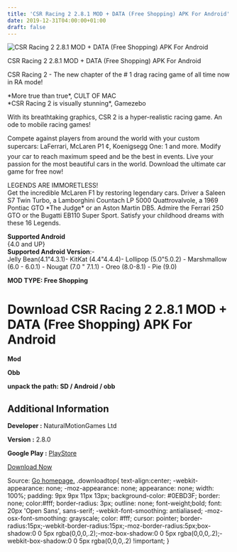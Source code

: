```yaml
---
title: 'CSR Racing 2 2.8.1 MOD + DATA (Free Shopping) APK For Android'
date: 2019-12-31T04:00:00+01:00
draft: false
---
```


![CSR Racing 2 2.8.1 MOD + DATA (Free Shopping) APK For Android](https://i0.wp.com/apkhome.net/wp-content/uploads/2019/11/CSR-Racing-2.png "CSR Racing 2 2.8.1 MOD + DATA (Free Shopping) APK For Android")

  

CSR Racing 2 2.8.1 MOD + DATA (Free Shopping) APK For Android

CSR Racing 2 - The new chapter of the # 1 drag racing game of all time now in RA mode!

\*More true than true\*, CULT OF MAC  
\*CSR Racing 2 is visually stunning\*, Gamezebo

With its breathtaking graphics, CSR 2 is a hyper-realistic racing game. An ode to mobile racing games!

Compete against players from around the world with your custom supercars: LaFerrari, McLaren P1 ¢, Koenigsegg One: 1 and more. Modify your car to reach maximum speed and be the best in events. Live your passion for the most beautiful cars in the world. Download the ultimate car game for free now!

LEGENDS ARE IMMORETLESS!  
Get the incredible McLaren F1 by restoring legendary cars. Driver a Saleen S7 Twin Turbo, a Lamborghini Countach LP 5000 Quattrovalvole, a 1969 Pontiac GTO \*The Judge\* or an Aston Martin DB5. Admire the Ferrari 250 GTO or the Bugatti EB110 Super Sport. Satisfy your childhood dreams with these 16 Legends.

**Supported Android**  
{4.0 and UP}  
**Supported Android Version**:-  
Jelly Bean(4.1"4.3.1)- KitKat (4.4"4.4.4)- Lollipop (5.0"5.0.2) - Marshmallow (6.0 - 6.0.1) - Nougat (7.0 " 7.1.1) - Oreo (8.0-8.1) - Pie (9.0)

**MOD TYPE: Free Shopping**

Download CSR Racing 2 2.8.1 MOD + DATA (Free Shopping) APK For Android
======================================================================

**Mod**

**Obb**

**unpack the path: SD / Android / obb**

Additional Information
----------------------

**Developer :** NaturalMotionGames Ltd

**Version :** 2.8.0

**Google Play :** [PlayStore](https://play.google.com/store/apps/details?id=com.naturalmotion.customstreetracer2)

  

[Download Now](https://store4app.co/post/csr-racing-2-2-8-1-mod-data-free-shopping-apk-for-android_1573930371)

  
Source: [Go homepage.](https://store4app.co/post/csr-racing-2-2-8-1-mod-data-free-shopping-apk-for-android_1573930371) .downloadtop{ text-align:center; -webkit-appearance: none; -moz-appearance: none; appearance: none; width: 100%; padding: 9px 9px 11px 13px; background-color: #0EBD3F; border: none; color:#fff; border-radius: 3px; outline: none; font-weight;bold; font: 20px 'Open Sans', sans-serif; -webkit-font-smoothing: antialiased; -moz-osx-font-smoothing: grayscale; color: #fff; cursor: pointer; border-radius:15px;-webkit-border-radius:15px;-moz-border-radius:5px;box-shadow:0 0 5px rgba(0,0,0,.2);-moz-box-shadow:0 0 5px rgba(0,0,0,.2);-webkit-box-shadow:0 0 5px rgba(0,0,0,.2) !important; }